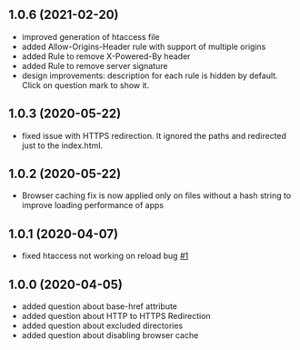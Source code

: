 ## 1.0.6 (2021-02-20)
* improved generation of htaccess file
* added Allow-Origins-Header rule with support of multiple origins
* added Rule to remove X-Powered-By header
* added Rule to remove server signature
* design improvements: description for each rule is hidden by default. Click on question mark to show it.


## 1.0.3 (2020-05-22)
* fixed issue with HTTPS redirection. It ignored the paths and redirected just to the index.html.

## 1.0.2 (2020-05-22)
* Browser caching fix is now applied only on files without a hash string to improve loading performance of apps

## 1.0.1 (2020-04-07)

* fixed htaccess not working on reload bug [#1](https://github.com/julianpoemp/ngx-htaccess-generator/issues/1)

## 1.0.0 (2020-04-05)

* added question about base-href attribute
* added question about HTTP to HTTPS Redirection
* added question about excluded directories
* added question about disabling browser cache
